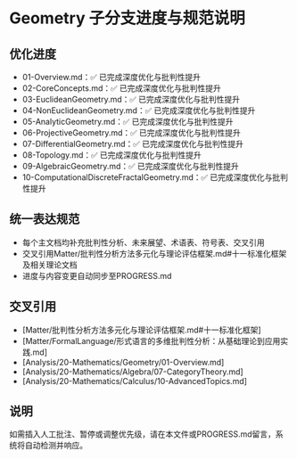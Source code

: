 # Geometry 子分支进度与规范说明

## 优化进度

- 01-Overview.md：✅ 已完成深度优化与批判性提升
- 02-CoreConcepts.md：✅ 已完成深度优化与批判性提升
- 03-EuclideanGeometry.md：✅ 已完成深度优化与批判性提升
- 04-NonEuclideanGeometry.md：✅ 已完成深度优化与批判性提升
- 05-AnalyticGeometry.md：✅ 已完成深度优化与批判性提升
- 06-ProjectiveGeometry.md：✅ 已完成深度优化与批判性提升
- 07-DifferentialGeometry.md：✅ 已完成深度优化与批判性提升
- 08-Topology.md：✅ 已完成深度优化与批判性提升
- 09-AlgebraicGeometry.md：✅ 已完成深度优化与批判性提升
- 10-ComputationalDiscreteFractalGeometry.md：✅ 已完成深度优化与批判性提升

## 统一表达规范

- 每个主文档均补充批判性分析、未来展望、术语表、符号表、交叉引用
- 交叉引用Matter/批判性分析方法多元化与理论评估框架.md#十一标准化框架及相关理论文档
- 进度与内容变更自动同步至PROGRESS.md

## 交叉引用

- [Matter/批判性分析方法多元化与理论评估框架.md#十一标准化框架]
- [Matter/FormalLanguage/形式语言的多维批判性分析：从基础理论到应用实践.md]
- [Analysis/20-Mathematics/Geometry/01-Overview.md]
- [Analysis/20-Mathematics/Algebra/07-CategoryTheory.md]
- [Analysis/20-Mathematics/Calculus/10-AdvancedTopics.md]

## 说明

如需插入人工批注、暂停或调整优先级，请在本文件或PROGRESS.md留言，系统将自动检测并响应。
